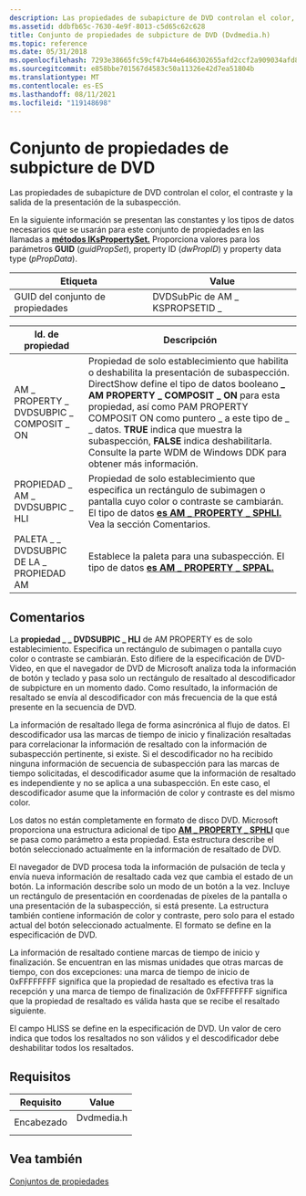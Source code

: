 ```yaml
---
description: Las propiedades de subapicture de DVD controlan el color, el contraste y la salida de la presentación de la subaspección.
ms.assetid: ddbfb65c-7630-4e9f-8013-c5d65c62c628
title: Conjunto de propiedades de subpicture de DVD (Dvdmedia.h)
ms.topic: reference
ms.date: 05/31/2018
ms.openlocfilehash: 7293e38665fc59cf47b44e6466302655afd2ccf2a909034afd803201f6ea5a78
ms.sourcegitcommit: e858bbe701567d4583c50a11326e42d7ea51804b
ms.translationtype: MT
ms.contentlocale: es-ES
ms.lasthandoff: 08/11/2021
ms.locfileid: "119148698"
---
```

# <a name="dvd-subpicture-property-set"></a>Conjunto de propiedades de subpicture de DVD

Las propiedades de subapicture de DVD controlan el color, el contraste y la salida de la presentación de la subaspección.

En la siguiente información se presentan las constantes y los tipos de datos necesarios que se usarán para este conjunto de propiedades en las llamadas a [**métodos IKsPropertySet.**](ikspropertyset.md) Proporciona valores para los parámetros **GUID** (*guidPropSet*), property ID (*dwPropID*) y property data type (*pPropData*).



| Etiqueta | Value |
|-------------------|----------------------------|
| GUID del conjunto de propiedades | DVDSubPic de AM \_ KSPROPSETID \_ |



 



| Id. de propiedad                           | Descripción                                                                                                                                                                                                                                                                                                                                                              |
|---------------------------------------|--------------------------------------------------------------------------------------------------------------------------------------------------------------------------------------------------------------------------------------------------------------------------------------------------------------------------------------------------------------------------|
| AM \_ PROPERTY \_ DVDSUBPIC \_ COMPOSIT \_ ON | Propiedad de solo establecimiento que habilita o deshabilita la presentación de subaspección. DirectShow define el tipo de datos booleano **\_ AM PROPERTY \_ COMPOSIT \_ ON** para esta propiedad, así como PAM PROPERTY COMPOSIT ON como puntero \_ a este tipo de \_ \_ datos. **TRUE** indica que muestra la subaspección, **FALSE** indica deshabilitarla. Consulte la parte WDM de Windows DDK para obtener más información. |
| PROPIEDAD \_ AM \_ DVDSUBPIC \_ HLI          | Propiedad de solo establecimiento que especifica un rectángulo de subimagen o pantalla cuyo color o contraste se cambiarán. El tipo de datos [**es AM \_ PROPERTY \_ SPHLI.**](/previous-versions/windows/desktop/api/Dvdmedia/ns-dvdmedia-am_property_sphli) Vea la sección Comentarios.                                                                                                                                                                                |
| PALETA \_ \_ DVDSUBPIC DE LA \_ PROPIEDAD AM      | Establece la paleta para una subaspección. El tipo de datos [**es AM \_ PROPERTY \_ SPPAL.**](/previous-versions/windows/desktop/api/Dvdmedia/ns-dvdmedia-am_property_sppal)                                                                                                                                                                                                                                                                        |



 

## <a name="remarks"></a>Comentarios

La **propiedad \_ \_ DVDSUBPIC \_ HLI** de AM PROPERTY es de solo establecimiento. Especifica un rectángulo de subimagen o pantalla cuyo color o contraste se cambiarán. Esto difiere de la especificación de DVD-Video, en que el navegador de DVD de Microsoft analiza toda la información de botón y teclado y pasa solo un rectángulo de resaltado al descodificador de subpicture en un momento dado. Como resultado, la información de resaltado se envía al descodificador con más frecuencia de la que está presente en la secuencia de DVD.

La información de resaltado llega de forma asincrónica al flujo de datos. El descodificador usa las marcas de tiempo de inicio y finalización resaltadas para correlacionar la información de resaltado con la información de subaspección pertinente, si existe. Si el descodificador no ha recibido ninguna información de secuencia de subaspección para las marcas de tiempo solicitadas, el descodificador asume que la información de resaltado es independiente y no se aplica a una subaspección. En este caso, el descodificador asume que la información de color y contraste es del mismo color.

Los datos no están completamente en formato de disco DVD. Microsoft proporciona una estructura adicional de tipo [**AM \_ PROPERTY \_ SPHLI**](/previous-versions/windows/desktop/api/Dvdmedia/ns-dvdmedia-am_property_sphli) que se pasa como parámetro a esta propiedad. Esta estructura describe el botón seleccionado actualmente en la información de resaltado de DVD.

El navegador de DVD procesa toda la información de pulsación de tecla y envía nueva información de resaltado cada vez que cambia el estado de un botón. La información describe solo un modo de un botón a la vez. Incluye un rectángulo de presentación en coordenadas de píxeles de la pantalla o una presentación de la subaspección, si está presente. La estructura también contiene información de color y contraste, pero solo para el estado actual del botón seleccionado actualmente. El formato se define en la especificación de DVD.

La información de resaltado contiene marcas de tiempo de inicio y finalización. Se encuentran en las mismas unidades que otras marcas de tiempo, con dos excepciones: una marca de tiempo de inicio de 0xFFFFFFFF significa que la propiedad de resaltado es efectiva tras la recepción y una marca de tiempo de finalización de 0xFFFFFFFF significa que la propiedad de resaltado es válida hasta que se recibe el resaltado siguiente.

El campo HLISS se define en la especificación de DVD. Un valor de cero indica que todos los resaltados no son válidos y el descodificador debe deshabilitar todos los resaltados.

## <a name="requirements"></a>Requisitos



| Requisito | Value |
|-------------------|---------------------------------------------------------------------------------------|
| Encabezado<br/> | <dl> <dt>Dvdmedia.h</dt> </dl> |



## <a name="see-also"></a>Vea también

<dl> <dt>

[Conjuntos de propiedades](property-sets.md)
</dt> </dl>

 

 




